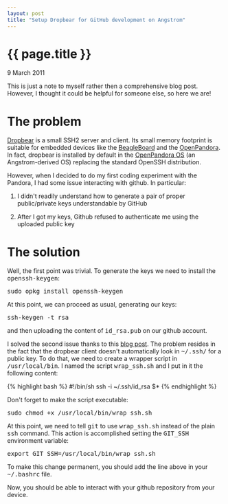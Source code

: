 ```yaml
---
layout: post
title: "Setup Dropbear for GitHub development on Angstrom"
---
```

# {{ page.title }}
<p class="meta">9 March 2011</p>

This is just a note to myself rather then a comprehensive blog
post. However, I thought it could be helpful for someone else, so here
we are!

# The problem

[Dropbear](http://matt.ucc.asn.au/dropbear/dropbear.html) is a small
SSH2 server and client. Its small memory footprint is suitable for
embedded devices like the [BeagleBoard](http://beagleboard.org/) and
the [OpenPandora](http://www.openpandora.org/). In fact, dropbear is
installed by default in the [OpenPandora
OS](http://git.openpandora.org/cgi-bin/gitweb.cgi) (an Angstrom-derived
OS) replacing the standard OpenSSH distribution.

However, when I decided to do my first coding experiment with the
Pandora, I had some issue interacting with github. In particular:

1. I didn't readily understand how to generate a pair of proper
public/private keys understandable by GitHub

2. After I got my keys, Github refused to authenticate me using the
uploaded public key

# The solution

Well, the first point was trivial. To generate the keys we need to
install the <tt>openssh-keygen</tt>:

<pre class="terminal">
sudo opkg install openssh-keygen
</pre>

At this point, we can proceed as usual, generating our keys:

<pre class="terminal">
ssh-keygen -t rsa
</pre>

and then uploading the content of <tt>id_rsa.pub</tt> on our github account.

I solved the second issue thanks to this [blog
post](http://tumblelog.jauderho.com/post/151678345/using-dropbear-with-git). The
problem resides in the fact that the dropbear client doesn't
automatically look in <tt>~/.ssh/</tt> for a public key. To do that,
we need to create a wrapper script in <tt>/usr/local/bin</tt>. I named
the script <tt>wrap_ssh.sh</tt> and I put in it the following content:

{% highlight bash %}
#!/bin/sh
ssh -i ~/.ssh/id_rsa $*
{% endhighlight %}

Don't forget to make the script executable:

<pre class="terminal">
sudo chmod +x /usr/local/bin/wrap_ssh.sh
</pre>

At this point, we need to tell <tt>git</tt> to use
<tt>wrap_ssh.sh</tt> instead of the plain <tt>ssh</tt> command. This
action is accomplished setting the <tt>GIT_SSH</tt> environment
variable:

<pre class="terminal">
export GIT_SSH=/usr/local/bin/wrap_ssh.sh
</pre>

To make this change permanent, you should add the line above in your
<tt>~/.bashrc</tt> file.

Now, you should be able to interact with your github repository from
your device.



